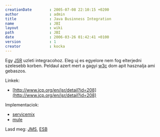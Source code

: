 ```yaml
---
creationDate        : 2005-07-08 22:10:15 +0200 
author              : admin 
title               : Java Businness Integration 
name                : JBI 
layout              : wiki 
path                : JBI 
date                : 2006-03-26 01:42:41 +0100 
version             : 1 
creator             : kocka 
---
```

Egy [JSR](JSR.html) uzleti integracohoz. Eleg uj es egyelore nem fog elterjedni szelesebb korben. Peldaul azert mert a gagyi [w3c](w3c.html) dom apit hasznalja ami gebaszos.

Linkek:

*   [http://www.jcp.org/en/jsr/detail?id=208](http://www.jcp.org/en/jsr/detail?id=208)

Implementaciok:

*   [servicemix](servicemix.html)
*   [mule](mule.html)

Lasd meg: [JMS](JMS.html), [ESB](ESB.html)
